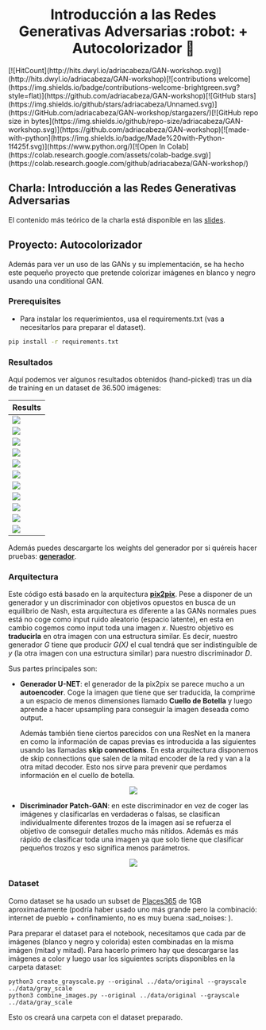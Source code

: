 <h1 align="center"> Introducción a las Redes Generativas Adversarias :robot:  + Autocolorizador 🌈 </h1>
[![HitCount](http://hits.dwyl.io/adriacabeza/GAN-workshop.svg)](http://hits.dwyl.io/adriacabeza/GAN-workshop)[![contributions welcome](https://img.shields.io/badge/contributions-welcome-brightgreen.svg?style=flat)](https://github.com/adriacabeza/GAN-workshop)[![GitHub stars](https://img.shields.io/github/stars/adriacabeza/Unnamed.svg)](https://GitHub.com/adriacabeza/GAN-workshop/stargazers/)[![GitHub repo size in bytes](https://img.shields.io/github/repo-size/adriacabeza/GAN-workshop.svg)](https://github.com/adriacabeza/GAN-workshop)[![made-with-python](https://img.shields.io/badge/Made%20with-Python-1f425f.svg)](https://www.python.org/)[![Open In Colab](https://colab.research.google.com/assets/colab-badge.svg)](https://colab.research.google.com/github/adriacabeza/GAN-workshop/)


## Charla: Introducción a las Redes Generativas Adversarias
El contenido más teórico de la charla está disponible en las [slides](slides/slides.pdf).

## Proyecto: Autocolorizador

Además para ver un uso de las GANs y su implementación, se ha hecho este pequeño proyecto que pretende colorizar imágenes en blanco y negro usando una conditional GAN. 

### Prerequisites
- Para instalar los requerimientos, usa el requirements.txt (vas a necesitarlos para preparar el dataset).
```bash
pip install -r requirements.txt
```

### Resultados
Aquí podemos ver algunos resultados obtenidos (hand-picked) tras un día de training en un dataset de 36.500 imágenes: 

| Results |
|--------|
|   ![](docs/output11.png)   |
|   ![](docs/output1.png)    |
|   ![](docs/output2.png)    |
|   ![](docs/output3.png)    |
|   ![](docs/output5.png)    |
|   ![](docs/output6.png)    |
|   ![](docs/output4.png)    |
|   ![](docs/output7.png)    |
|   ![](docs/output8.png)    |
|   ![](docs/output9.png)    |
|   ![](docs/output.png)   |

Además puedes descargarte los weights del generador por si quéreis hacer pruebas: **[generador](./weights/generator.h5)**.


### Arquitectura
Este código está basado en la arquitectura [**pix2pix**](https://arxiv.org/abs/1611.07004). Pese a disponer de un generador y un discriminador con objetivos opuestos en busca de un equilibrio de Nash, esta arquitectura es diferente a las GANs normales pues está no coge como input ruido aleatorio (espacio latente),  en esta en cambio cogemos como input toda una imagen *x*. Nuestro objetivo es **traducirla** en otra imagen con una estructura similar. Es decir, nuestro generador *G* tiene que producir *G(X)* el cual tendrá que ser indistinguible de *y* (la otra imagen con una estructura similar) para nuestro discriminador *D*.


Sus partes principales son:

- **Generador U-NET**: el generador de la pix2pix se parece mucho a un **autoencoder**. Coge la imagen que tiene que ser traducida, la comprime a un espacio de menos dimensiones llamado **Cuello de Botella** y luego aprende a hacer upsampling para conseguir la imagen deseada como output. 

  Además también tiene ciertos parecidos con una ResNet en la manera en como la información de capas previas es introducida a las siguientes usando las llamadas **skip connections**. En esta arquitectura disponemos de skip connections que salen de la mitad encoder de la red y van a la otra mitad decoder. Esto nos sirve para prevenir que perdamos información en el cuello de botella.

<p align="center">
  <img src="docs/U-net.png">
</p>

- **Discriminador Patch-GAN**: en este discriminador en vez de coger las imágenes y clasificarlas en verdaderas o falsas, se clasifican individualmente diferentes trozos de la imagen así se refuerza el objetivo de conseguir detalles mucho más nítidos. Además es más rápido de clasificar toda una imagen ya que solo tiene que clasificar pequeños trozos y eso significa menos parámetros.

<p align="center">
  <img src="docs/patch_gan.png">
</p>



### Dataset
Como dataset se ha usado un subset de [Places365](http://places2.csail.mit.edu/download.html) de 1GB aproximadamente (podría haber usado uno más grande pero la combinació: internet de pueblo + confinamiento, no es muy buena :sad_noises: ).

Para preparar el dataset para el notebook, necesitamos que cada par de imágenes (blanco y negro y colorida) esten combinadas en la misma imágen (mitad y mitad). Para hacerlo primero hay que descargarse las imágenes a color y luego usar los siguientes scripts disponibles en la carpeta dataset:
```
python3 create_grayscale.py --original ../data/original --grayscale ../data/gray_scale
python3 combine_images.py --original ../data/original --grayscale ../data/gray_scale
```

Esto os creará una carpeta con el dataset preparado.







